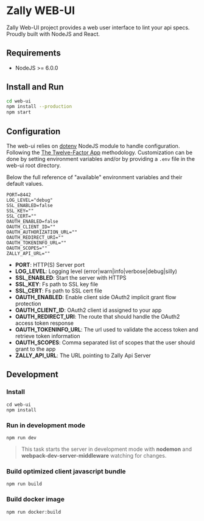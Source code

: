 Zally WEB-UI
============

Zally Web-UI project provides a web user interface to lint your api specs.
Proudly built with NodeJS and React.

## Requirements

* NodeJS >= 6.0.0


## Install and Run

```bash
cd web-ui
npm install --production
npm start
```

## Configuration

The web-ui relies on [dotenv](https://github.com/motdotla/dotenv) NodeJS module to handle configuration.
Following the [The Twelve-Factor App](https://12factor.net/config) methodology.
Customization can be done by setting environment variables and/or by providing a `.env` file in the web-ui root directory.<br>

Below the full reference of "available" environment variables and their default values.

```
PORT=8442
LOG_LEVEL="debug"
SSL_ENABLED=false
SSL_KEY=""
SSL_CERT=""
OAUTH_ENABLED=false
OAUTH_CLIENT_ID=""
OAUTH_AUTHORIZATION_URL=""
OAUTH_REDIRECT_URI=""
OAUTH_TOKENINFO_URL=""
OAUTH_SCOPES=""
ZALLY_API_URL=""
```

* **PORT**: HTTP(S) Server port
* **LOG_LEVEL**: Logging level (error|warn|info|verbose|debug|silly)
* **SSL_ENABLED**: Start the server with HTTPS 
* **SSL_KEY**: Fs path to SSL key file 
* **SSL_CERT**: Fs path to SSL cert file 
* **OAUTH_ENABLED**: Enable client side OAuth2 implicit grant flow protection
* **OAUTH_CLIENT_ID**: OAuth2 client id assigned to your app
* **OAUTH_REDIRECT_URI**: The route that should handle the OAuth2 access token response
* **OAUTH_TOKENINFO_URL**: The url used to validate the access token and retrieve token information
* **OAUTH_SCOPES**: Comma separated list of scopes that the user should grant to the app
* **ZALLY_API_URL**: The URL pointing to Zally Api Server


## Development

### Install

```
cd web-ui
npm install
```

### Run in development mode

```
npm run dev
```

> This task starts the server in development mode with **nodemon** and **webpack-dev-server-middleware** watching for changes.


### Build optimized client javascript bundle

```
npm run build
```

### Build docker image

```
npm run docker:build
```

